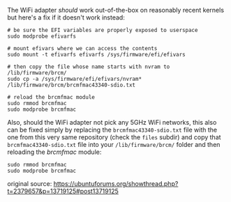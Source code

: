 The WiFi adapter *should* work out-of-the-box on reasonably recent kernels but here's a fix if it doesn't work instead:

```
# be sure the EFI variables are properly exposed to userspace
sudo modprobe efivarfs

# mount efivars where we can access the contents
sudo mount -t efivarfs efivarfs /sys/firmware/efi/efivars

# then copy the file whose name starts with nvram to /lib/firmware/brcm/
sudo cp -a /sys/firmware/efi/efivars/nvram* /lib/firmware/brcm/brcmfmac43340-sdio.txt

# reload the brcmfmac module
sudo rmmod brcmfmac
sudo modprobe brcmfmac
```

Also, should the WiFi adapter not pick any 5GHz WiFi networks, this also can be fixed simply by replacing the `brcmfmac43340-sdio.txt` file with the one from this very same repository (check the `files` subdir) and copy that `brcmfmac43340-sdio.txt` file into your `/lib/firmware/brcm/` folder and then reloading the *brcmfmac* module:

```
sudo rmmod brcmfmac
sudo modprobe brcmfmac
```

original source: https://ubuntuforums.org/showthread.php?t=2379657&p=13719125#post13719125

